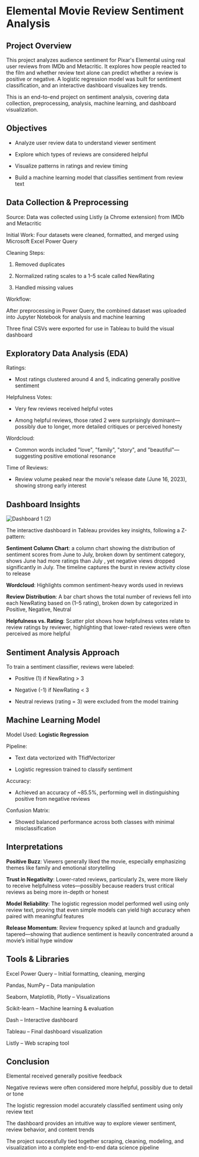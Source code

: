 # Elemental Movie Review Sentiment Analysis

## Project Overview
This project analyzes audience sentiment for Pixar's Elemental using real user reviews from IMDb and Metacritic. It explores how people reacted to the film and whether review text alone can predict whether a review is positive or negative. A logistic regression model was built for sentiment classification, and an interactive dashboard visualizes key trends.

This is an end-to-end project on sentiment analysis, covering data collection, preprocessing, analysis, machine learning, and dashboard visualization.

## Objectives
* Analyze user review data to understand viewer sentiment

* Explore which types of reviews are considered helpful

* Visualize patterns in ratings and review timing

* Build a machine learning model that classifies sentiment from review text

## Data Collection & Preprocessing
Source: Data was collected using Listly (a Chrome extension) from IMDb and Metacritic

Initial Work: Four datasets were cleaned, formatted, and merged using Microsoft Excel Power Query

Cleaning Steps:

1. Removed duplicates

2. Normalized rating scales to a 1–5 scale called NewRating

2. Handled missing values

Workflow:

After preprocessing in Power Query, the combined dataset was uploaded into Jupyter Notebook for analysis and machine learning

Three final CSVs were exported for use in Tableau to build the visual dashboard

## Exploratory Data Analysis (EDA)
Ratings:

* Most ratings clustered around 4 and 5, indicating generally positive sentiment

Helpfulness Votes:

* Very few reviews received helpful votes

* Among helpful reviews, those rated 2 were surprisingly dominant—possibly due to longer, more detailed critiques or perceived honesty

Wordcloud:

* Common words included "love", "family", "story", and "beautiful"—suggesting positive emotional resonance

Time of Reviews:

* Review volume peaked near the movie's release date (June 16, 2023), showing strong early interest

## Dashboard Insights

![Dashboard 1 (2)](https://github.com/user-attachments/assets/fa0c46a0-7922-48a8-a3ee-c6ddc0010e63)

The interactive dashboard in Tableau provides key insights, following a Z-pattern:

**Sentiment Column Chart**: a column chart showing the distribution of sentiment scores from June to July, broken down by sentiment category, shows June had more ratings than July , yet negative views dropped significantly in July. The timeline captures the burst in review activity close to release

**Wordcloud**: Highlights common sentiment-heavy words used in reviews

**Review Distribution**: A bar chart shows the total number of reviews fell into each NewRating based on (1–5 rating), broken down by categorized in Positive, Negative, Neutral

**Helpfulness vs. Rating**: Scatter plot shows how helpfulness votes relate to review ratings by reviewer, highlighting that lower-rated reviews were often perceived as more helpful

## Sentiment Analysis Approach
To train a sentiment classifier, reviews were labeled:

* Positive (1) if NewRating > 3

* Negative (-1) if NewRating < 3

* Neutral reviews (rating = 3) were excluded from the model training

## Machine Learning Model
Model Used: **Logistic Regression**

Pipeline:

* Text data vectorized with TfidfVectorizer

* Logistic regression trained to classify sentiment

Accuracy:
* Achieved an accuracy of ~85.5%, performing well in distinguishing positive from negative reviews

Confusion Matrix:
* Showed balanced performance across both classes with minimal misclassification

## Interpretations
**Positive Buzz**: Viewers generally liked the movie, especially emphasizing themes like family and emotional storytelling

**Trust in Negativity**: Lower-rated reviews, particularly 2s, were more likely to receive helpfulness votes—possibly because readers trust critical reviews as being more in-depth or honest

**Model Reliability**: The logistic regression model performed well using only review text, proving that even simple models can yield high accuracy when paired with meaningful features

**Release Momentum**: Review frequency spiked at launch and gradually tapered—showing that audience sentiment is heavily concentrated around a movie’s initial hype window

## Tools & Libraries
Excel Power Query – Initial formatting, cleaning, merging

Pandas, NumPy – Data manipulation

Seaborn, Matplotlib, Plotly – Visualizations

Scikit-learn – Machine learning & evaluation

Dash – Interactive dashboard

Tableau – Final dashboard visualization

Listly – Web scraping tool

## Conclusion
Elemental received generally positive feedback

Negative reviews were often considered more helpful, possibly due to detail or tone

The logistic regression model accurately classified sentiment using only review text

The dashboard provides an intuitive way to explore viewer sentiment, review behavior, and content trends

The project successfully tied together scraping, cleaning, modeling, and visualization into a complete end-to-end data science pipeline
